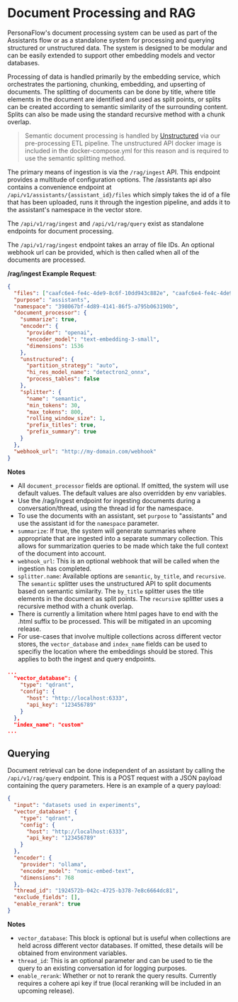 # Document Processing and RAG

PersonaFlow's document processing system can be used as part of the Assistants flow or as a standalone system for processing and querying structured or unstructured data. The system is designed to be modular and can be easily extended to support other embedding models and vector databases.

Processing of data is handled primarily by the embedding service, which orchestrates the partioning, chunking, embedding, and upserting of documents. The splitting of documents can be done by title, where title elements in the document are identified and used as split points, or splits can be created according to semantic similarity of the surrounding content. Splits can also be made using the standard recursive method with a chunk overlap.

>Semantic document processing is handled by [Unstructured](https://unstructured.io/) via our pre-processing ETL pipeline. The unstructured API docker image is included in the docker-compose.yml for this reason and is required to use the semantic splitting method.

The primary means of ingestion is via the `/rag/ingest` API. This endpoint provides a multitude of configuration options. The /assistants api also contains a convenience endpoint at `/api/v1/assistants/{assistant_id}/files` which simply takes the id of a file that has been uploaded, runs it through the ingestion pipeline, and adds it to the assistant's namespace in the vector store.


The `/api/v1/rag/ingest` and `/api/v1/rag/query` exist as standalone endpoints for document processing. 

The `/api/v1/rag/ingest` endpoint takes an array of file IDs. An optional webhook url can be provided, which is then called when all of the documents are processed. 


**/rag/ingest Example Request**:

```json
{
  "files": ["caafc6e4-fe4c-4de9-8c6f-10dd943c882e", "caafc6e4-fe4c-4de9-8c6f-10dd943c882e"],
  "purpose": "assistants",
  "namespace": "398067bf-4d89-4141-86f5-a795b063190b",
  "document_processor": {
    "summarize": true,
    "encoder": {
      "provider": "openai",
      "encoder_model": "text-embedding-3-small",
      "dimensions": 1536
    },
    "unstructured": {
      "partition_strategy": "auto",
      "hi_res_model_name": "detectron2_onnx",
      "process_tables": false
    },
    "splitter": {
      "name": "semantic",
      "min_tokens": 30,
      "max_tokens": 800,
      "rolling_window_size": 1,
      "prefix_titles": true,
      "prefix_summary": true
    }
  },
  "webhook_url": "http://my-domain.com/webhook"
}
```

**Notes**
- All `document_processor` fields are optional. If omitted, the system will use default values. The default values are also overridden by env variables.
- Use the /rag/ingest endpoint for ingesting documents during a conversation/thread, using the thread id for the namespace. 
- To use the documents with an assistant, set `purpose` to "assistants" and use the assistant id for the `namespace` parameter.
- `summarize`: If true, the system will generate summaries where appropriate that are ingested into a separate summary collection. This allows for summarization queries to be made which take the full context of the document into account. 
- `webhook_url`: This is an optional webhook that will be called when the ingestion has completed.
- `splitter.name`: Available options are `semantic`, `by_title`, and `recursive`. The `semantic` splitter uses the unstructured API to split documents based on semantic similarity. The `by_title` splitter uses the title elements in the document as split points. The `recursive` splitter uses a recursive method with a chunk overlap.
- There is currently a limitation where html pages have to end with the .html suffix to be processed. This will be mitigated in an upcoming release.
- For use-cases that involve multiple collections across different vector stores, the `vector_database` and `index_name` fields can be used to specifiy the location where the embeddings should be stored. This applies to both the ingest and query endpoints.

```json
...
  "vector_database": {
    "type": "qdrant",
    "config": {
      "host": "http://localhost:6333",
      "api_key": "123456789"
    }
  },
  "index_name": "custom"
...
```

## Querying

Document retrieval can be done independent of an assistant by calling the `/api/v1/rag/query` endpoint. This is a POST request with a JSON payload containing the query parameters. Here is an example of a query payload:

```json
{
  "input": "datasets used in experiments",
  "vector_database": {
    "type": "qdrant",
    "config": {
      "host": "http://localhost:6333",
      "api_key": "123456789"
    }
  },
  "encoder": {
    "provider": "ollama",
    "encoder_model": "nomic-embed-text",
    "dimensions": 768
  },
  "thread_id": "1924572b-042c-4725-b378-7e8c6664dc81",
  "exclude_fields": [],
  "enable_rerank": true
}
```

**Notes**

- `vector_database`: This block is optional but is useful when collections are held across different vector databases. If omitted, these details will be obtained from environment variables.
- `thread_id`: This is an optional parameter and can be used to tie the query to an existing conversation id for logging purposes.
- `enable_rerank`: Whether or not to rerank the query results. Currently requires a cohere api key if true (local reranking will be included in an upcoming release).
